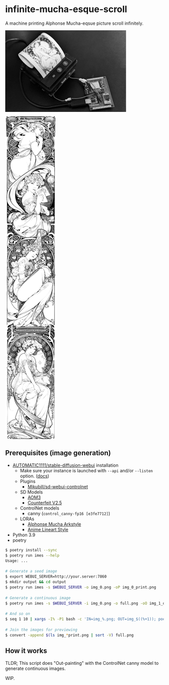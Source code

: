 # infinite-mucha-esque-scroll

A machine printing Alphonse Mucha-eqsue picture scroll infinitely.

<p align="left">
  <img align="center" width="384px" height="auto" src="./images/main.jpg">
</p>

![](images/aom3_1_3.png)

## Prerequisites (image generation)

- [AUTOMATIC1111/stable-diffusion-webui](https://github.com/AUTOMATIC1111/stable-diffusion-webui) installation
  - Make sure your instance is launched with `--api` and/or `--listen` option. ([docs](https://github.com/AUTOMATIC1111/stable-diffusion-webui/wiki/Command-Line-Arguments-and-Settings))
  - Plugins
    - [Mikubill/sd-webui-controlnet](https://github.com/Mikubill/sd-webui-controlnet)
  - SD Models
    - [AOM3](https://huggingface.co/WarriorMama777/OrangeMixs)
    - [Counterfeit V2.5](https://huggingface.co/gsdf/Counterfeit-V2.5)
  - ControlNet models
    - canny (`control_canny-fp16 [e3fe7712]`)
  - LORAs
    - [Alphonse Mucha Arkstyle](https://civitai.com/models/13632/alphonse-mucha-arkstyle)
    - [Anime Lineart Style](https://civitai.com/models/16014/anime-lineart-style)
- Python 3.9
- poetry

```sh
$ poetry install --sync
$ poetry run imes --help
Usage: ...

# Generate a seed image
$ export WEBUI_SERVER=http://your.server:7860
$ mkdir output && cd output
$ poetry run imes -s $WEBUI_SERVER -o img_0.png -oP img_0_print.png

# Generate a continuous image
$ poetry run imes -s $WEBUI_SERVER -i img_0.png -o full.png -oO img_1_overlap.png -oN img_1.png -oP img_1_print.png

# And so on
$ seq 1 10 | xargs -I% -P1 bash -c 'IN=img_%.png; OUT=img_$((%+1)); poetry run imes -s $WEBUI_SERVER -i $IN -oN ${OUT}.png -oP ${OUT}_print.png'

# Join the images for previewing
$ convert -append $(ls img_*print.png | sort -V) full.png
```

## How it works

TLDR; This script does "Out-painting" with the ControlNet canny model to generate continuous images.

WIP.
